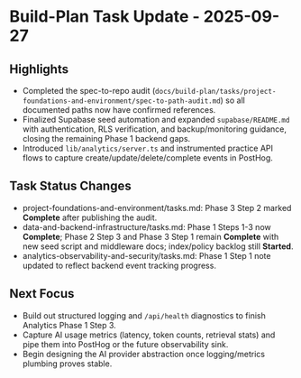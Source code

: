 # Build-Plan Task Update - 2025-09-27

## Highlights
- Completed the spec-to-repo audit (`docs/build-plan/tasks/project-foundations-and-environment/spec-to-path-audit.md`) so all documented paths now have confirmed references.
- Finalized Supabase seed automation and expanded `supabase/README.md` with authentication, RLS verification, and backup/monitoring guidance, closing the remaining Phase 1 backend gaps.
- Introduced `lib/analytics/server.ts` and instrumented practice API flows to capture create/update/delete/complete events in PostHog.

## Task Status Changes
- project-foundations-and-environment/tasks.md: Phase 3 Step 2 marked **Complete** after publishing the audit.
- data-and-backend-infrastructure/tasks.md: Phase 1 Steps 1-3 now **Complete**; Phase 2 Step 3 and Phase 3 Step 1 remain **Complete** with new seed script and middleware docs; index/policy backlog still **Started**.
- analytics-observability-and-security/tasks.md: Phase 1 Step 1 note updated to reflect backend event tracking progress.

## Next Focus
- Build out structured logging and `/api/health` diagnostics to finish Analytics Phase 1 Step 3.
- Capture AI usage metrics (latency, token counts, retrieval stats) and pipe them into PostHog or the future observability sink.
- Begin designing the AI provider abstraction once logging/metrics plumbing proves stable.
